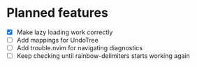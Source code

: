# Planned features

- [x] Make lazy loading work correctly
- [ ] Add mappings for UndoTree
- [ ] Add trouble.nvim for navigating diagnostics
- [ ] Keep checking until rainbow-delimiters starts working again
